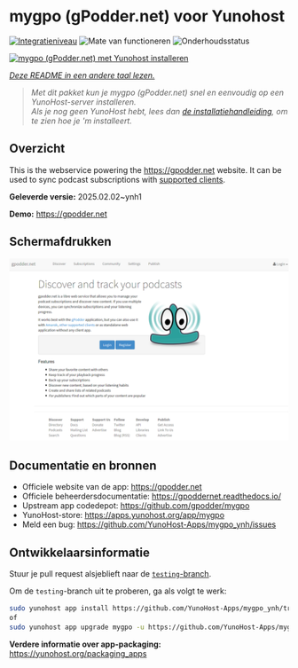 <!--
NB: Deze README is automatisch gegenereerd door <https://github.com/YunoHost/apps/tree/master/tools/readme_generator>
Hij mag NIET handmatig aangepast worden.
-->

# mygpo (gPodder.net) voor Yunohost

[![Integratieniveau](https://apps.yunohost.org/badge/integration/mygpo)](https://ci-apps.yunohost.org/ci/apps/mygpo/)
![Mate van functioneren](https://apps.yunohost.org/badge/state/mygpo)
![Onderhoudsstatus](https://apps.yunohost.org/badge/maintained/mygpo)

[![mygpo (gPodder.net) met Yunohost installeren](https://install-app.yunohost.org/install-with-yunohost.svg)](https://install-app.yunohost.org/?app=mygpo)

*[Deze README in een andere taal lezen.](./ALL_README.md)*

> *Met dit pakket kun je mygpo (gPodder.net) snel en eenvoudig op een YunoHost-server installeren.*  
> *Als je nog geen YunoHost hebt, lees dan [de installatiehandleiding](https://yunohost.org/install), om te zien hoe je 'm installeert.*

## Overzicht

This is the webservice powering the https://gpodder.net website. It can be used to sync podcast subscriptions with [supported clients](https://gpoddernet.readthedocs.io/en/latest/user/clients.html).


**Geleverde versie:** 2025.02.02~ynh1

**Demo:** <https://gpodder.net>

## Schermafdrukken

![Schermafdrukken van mygpo (gPodder.net)](./doc/screenshots/screenshot1.png)

## Documentatie en bronnen

- Officiele website van de app: <https://gpodder.net>
- Officiele beheerdersdocumentatie: <https://gpoddernet.readthedocs.io/>
- Upstream app codedepot: <https://github.com/gpodder/mygpo>
- YunoHost-store: <https://apps.yunohost.org/app/mygpo>
- Meld een bug: <https://github.com/YunoHost-Apps/mygpo_ynh/issues>

## Ontwikkelaarsinformatie

Stuur je pull request alsjeblieft naar de [`testing`-branch](https://github.com/YunoHost-Apps/mygpo_ynh/tree/testing).

Om de `testing`-branch uit te proberen, ga als volgt te werk:

```bash
sudo yunohost app install https://github.com/YunoHost-Apps/mygpo_ynh/tree/testing --debug
of
sudo yunohost app upgrade mygpo -u https://github.com/YunoHost-Apps/mygpo_ynh/tree/testing --debug
```

**Verdere informatie over app-packaging:** <https://yunohost.org/packaging_apps>

